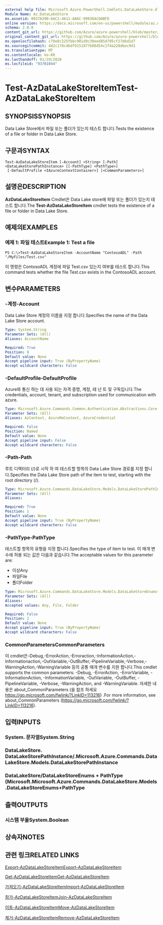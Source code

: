 ```yaml
---
external help file: Microsoft.Azure.PowerShell.Cmdlets.DataLakeStore.dll-Help.xml
Module Name: Az.DataLakeStore
ms.assetid: 0937A390-6AC2-4611-AA6C-99936AC0ABFD
online version: https://docs.microsoft.com/en-us/powershell/module/az.datalakestore/test-azdatalakestoreitem
schema: 2.0.0
content_git_url: https://github.com/Azure/azure-powershell/blob/master/src/DataLakeStore/DataLakeStore/help/Test-AzDataLakeStoreItem.md
original_content_git_url: https://github.com/Azure/azure-powershell/blob/master/src/DataLakeStore/DataLakeStore/help/Test-AzDataLakeStoreItem.md
ms.openlocfilehash: c79e8c225fbbc901d9c39eed85d795cf27d6d1d7
ms.sourcegitcommit: 4d2c178cd6df9151877b08d54c1f4a228dbec9d1
ms.translationtype: MT
ms.contentlocale: ko-KR
ms.lasthandoff: 01/29/2020
ms.locfileid: "93701044"
---
```

# <span data-ttu-id="d2a58-101">Test-AzDataLakeStoreItem</span><span class="sxs-lookup"><span data-stu-id="d2a58-101">Test-AzDataLakeStoreItem</span></span>

## <span data-ttu-id="d2a58-102">SYNOPSIS</span><span class="sxs-lookup"><span data-stu-id="d2a58-102">SYNOPSIS</span></span>
<span data-ttu-id="d2a58-103">Data Lake Store에서 파일 또는 폴더가 있는지 테스트 합니다.</span><span class="sxs-lookup"><span data-stu-id="d2a58-103">Tests the existence of a file or folder in Data Lake Store.</span></span>

## <span data-ttu-id="d2a58-104">구문과</span><span class="sxs-lookup"><span data-stu-id="d2a58-104">SYNTAX</span></span>

```
Test-AzDataLakeStoreItem [-Account] <String> [-Path] <DataLakeStorePathInstance> [[-PathType] <PathType>]
 [-DefaultProfile <IAzureContextContainer>] [<CommonParameters>]
```

## <span data-ttu-id="d2a58-105">설명은</span><span class="sxs-lookup"><span data-stu-id="d2a58-105">DESCRIPTION</span></span>
<span data-ttu-id="d2a58-106">**AzDataLakeStoreItem** Cmdlet은 Data Lake store에 파일 또는 폴더가 있는지 테스트 합니다.</span><span class="sxs-lookup"><span data-stu-id="d2a58-106">The **Test-AzDataLakeStoreItem** cmdlet tests the existence of a file or folder in Data Lake Store.</span></span>

## <span data-ttu-id="d2a58-107">예제의</span><span class="sxs-lookup"><span data-stu-id="d2a58-107">EXAMPLES</span></span>

### <span data-ttu-id="d2a58-108">예제 1: 파일 테스트</span><span class="sxs-lookup"><span data-stu-id="d2a58-108">Example 1: Test a file</span></span>
```
PS C:\>Test-AzDataLakeStoreItem -AccountName "ContosoADL" -Path "/MyFiles/Test.csv"
```

<span data-ttu-id="d2a58-109">이 명령은 ContosoADL 계정에 파일 Test.csv 있는지 여부를 테스트 합니다.</span><span class="sxs-lookup"><span data-stu-id="d2a58-109">This command tests whether the file Test.csv exists in the ContosoADL account.</span></span>

## <span data-ttu-id="d2a58-110">변수</span><span class="sxs-lookup"><span data-stu-id="d2a58-110">PARAMETERS</span></span>

### <span data-ttu-id="d2a58-111">-계정</span><span class="sxs-lookup"><span data-stu-id="d2a58-111">-Account</span></span>
<span data-ttu-id="d2a58-112">Data Lake Store 계정의 이름을 지정 합니다.</span><span class="sxs-lookup"><span data-stu-id="d2a58-112">Specifies the name of the Data Lake Store account.</span></span>

```yaml
Type: System.String
Parameter Sets: (All)
Aliases: AccountName

Required: True
Position: 0
Default value: None
Accept pipeline input: True (ByPropertyName)
Accept wildcard characters: False
```

### <span data-ttu-id="d2a58-113">-DefaultProfile</span><span class="sxs-lookup"><span data-stu-id="d2a58-113">-DefaultProfile</span></span>
<span data-ttu-id="d2a58-114">Azure와 통신 하는 데 사용 되는 자격 증명, 계정, 테 넌 트 및 구독입니다.</span><span class="sxs-lookup"><span data-stu-id="d2a58-114">The credentials, account, tenant, and subscription used for communication with azure.</span></span>

```yaml
Type: Microsoft.Azure.Commands.Common.Authentication.Abstractions.Core.IAzureContextContainer
Parameter Sets: (All)
Aliases: AzContext, AzureRmContext, AzureCredential

Required: False
Position: Named
Default value: None
Accept pipeline input: False
Accept wildcard characters: False
```

### <span data-ttu-id="d2a58-115">-Path</span><span class="sxs-lookup"><span data-stu-id="d2a58-115">-Path</span></span>
<span data-ttu-id="d2a58-116">루트 디렉터리 (/)로 시작 하 여 테스트할 항목의 Data Lake Store 경로를 지정 합니다.</span><span class="sxs-lookup"><span data-stu-id="d2a58-116">Specifies the Data Lake Store path of the item to test, starting with the root directory (/).</span></span>

```yaml
Type: Microsoft.Azure.Commands.DataLakeStore.Models.DataLakeStorePathInstance
Parameter Sets: (All)
Aliases:

Required: True
Position: 1
Default value: None
Accept pipeline input: True (ByPropertyName)
Accept wildcard characters: False
```

### <span data-ttu-id="d2a58-117">-PathType</span><span class="sxs-lookup"><span data-stu-id="d2a58-117">-PathType</span></span>
<span data-ttu-id="d2a58-118">테스트할 항목의 유형을 지정 합니다.</span><span class="sxs-lookup"><span data-stu-id="d2a58-118">Specifies the type of item to test.</span></span>
<span data-ttu-id="d2a58-119">이 매개 변수에 허용 되는 값은 다음과 같습니다.</span><span class="sxs-lookup"><span data-stu-id="d2a58-119">The acceptable values for this parameter are:</span></span>
- <span data-ttu-id="d2a58-120">이상</span><span class="sxs-lookup"><span data-stu-id="d2a58-120">Any</span></span> 
- <span data-ttu-id="d2a58-121">파일</span><span class="sxs-lookup"><span data-stu-id="d2a58-121">File</span></span> 
- <span data-ttu-id="d2a58-122">폴더</span><span class="sxs-lookup"><span data-stu-id="d2a58-122">Folder</span></span>

```yaml
Type: Microsoft.Azure.Commands.DataLakeStore.Models.DataLakeStoreEnums+PathType
Parameter Sets: (All)
Aliases:
Accepted values: Any, File, Folder

Required: False
Position: 2
Default value: None
Accept pipeline input: True (ByPropertyName)
Accept wildcard characters: False
```

### <span data-ttu-id="d2a58-123">CommonParameters</span><span class="sxs-lookup"><span data-stu-id="d2a58-123">CommonParameters</span></span>
<span data-ttu-id="d2a58-124">이 cmdlet은-Debug,-ErrorAction,-Erroraction,-InformationAction,-Informationaction,-OutVariable,-OutBuffer,-PipelineVariable,-Verbose,-WarningAction,-WarningVariable 등의 공통 매개 변수를 지원 합니다.</span><span class="sxs-lookup"><span data-stu-id="d2a58-124">This cmdlet supports the common parameters: -Debug, -ErrorAction, -ErrorVariable, -InformationAction, -InformationVariable, -OutVariable, -OutBuffer, -PipelineVariable, -Verbose, -WarningAction, and -WarningVariable.</span></span> <span data-ttu-id="d2a58-125">자세한 내용은 about_CommonParameters (을 참조 하세요 https://go.microsoft.com/fwlink/?LinkID=113216) .</span><span class="sxs-lookup"><span data-stu-id="d2a58-125">For more information, see about_CommonParameters (https://go.microsoft.com/fwlink/?LinkID=113216).</span></span>

## <span data-ttu-id="d2a58-126">입력</span><span class="sxs-lookup"><span data-stu-id="d2a58-126">INPUTS</span></span>

### <span data-ttu-id="d2a58-127">System. 문자열</span><span class="sxs-lookup"><span data-stu-id="d2a58-127">System.String</span></span>

### <span data-ttu-id="d2a58-128">DataLakeStore. DataLakeStorePathInstance/.</span><span class="sxs-lookup"><span data-stu-id="d2a58-128">Microsoft.Azure.Commands.DataLakeStore.Models.DataLakeStorePathInstance</span></span>

### <span data-ttu-id="d2a58-129">DataLakeStore/DataLakeStoreEnums + PathType (Microsoft.</span><span class="sxs-lookup"><span data-stu-id="d2a58-129">Microsoft.Azure.Commands.DataLakeStore.Models.DataLakeStoreEnums+PathType</span></span>

## <span data-ttu-id="d2a58-130">출력</span><span class="sxs-lookup"><span data-stu-id="d2a58-130">OUTPUTS</span></span>

### <span data-ttu-id="d2a58-131">시스템 부울</span><span class="sxs-lookup"><span data-stu-id="d2a58-131">System.Boolean</span></span>

## <span data-ttu-id="d2a58-132">상속자</span><span class="sxs-lookup"><span data-stu-id="d2a58-132">NOTES</span></span>

## <span data-ttu-id="d2a58-133">관련 링크</span><span class="sxs-lookup"><span data-stu-id="d2a58-133">RELATED LINKS</span></span>

[<span data-ttu-id="d2a58-134">Export-AzDataLakeStoreItem</span><span class="sxs-lookup"><span data-stu-id="d2a58-134">Export-AzDataLakeStoreItem</span></span>](./Export-AzDataLakeStoreItem.md)

[<span data-ttu-id="d2a58-135">Get-AzDataLakeStoreItem</span><span class="sxs-lookup"><span data-stu-id="d2a58-135">Get-AzDataLakeStoreItem</span></span>](./Get-AzDataLakeStoreItem.md)

[<span data-ttu-id="d2a58-136">가져오기-AzDataLakeStoreItem</span><span class="sxs-lookup"><span data-stu-id="d2a58-136">Import-AzDataLakeStoreItem</span></span>](./Import-AzDataLakeStoreItem.md)

[<span data-ttu-id="d2a58-137">참가-AzDataLakeStoreItem</span><span class="sxs-lookup"><span data-stu-id="d2a58-137">Join-AzDataLakeStoreItem</span></span>](./Join-AzDataLakeStoreItem.md)

[<span data-ttu-id="d2a58-138">이동-AzDataLakeStoreItem</span><span class="sxs-lookup"><span data-stu-id="d2a58-138">Move-AzDataLakeStoreItem</span></span>](./Move-AzDataLakeStoreItem.md)

[<span data-ttu-id="d2a58-139">제거-AzDataLakeStoreItem</span><span class="sxs-lookup"><span data-stu-id="d2a58-139">Remove-AzDataLakeStoreItem</span></span>](./Remove-AzDataLakeStoreItem.md)


